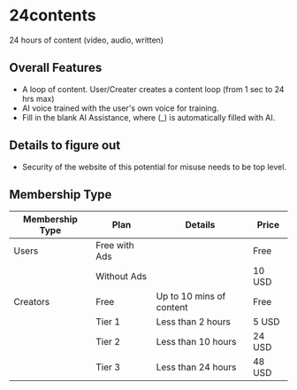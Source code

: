 # 24contents
24 hours of content (video, audio, written)

## Overall Features
- A loop of content. User/Creater creates a content loop (from 1 sec to 24 hrs max)
- AI voice trained with the user's own voice for training.
- Fill in the blank AI Assistance, where (_) is automatically filled with AI.

## Details to figure out
- Security of the website of this potential for misuse needs to be top level.

## Membership Type
| Membership Type | Plan                | Details                  | Price   |
|-----------------|---------------------|--------------------------|---------|
| Users           | Free with Ads       |                          | Free    |
|                 | Without Ads         |                          | 10 USD  |
| Creators        | Free                | Up to 10 mins of content | Free    |
|                 | Tier 1              | Less than 2 hours        | 5 USD   |
|                 | Tier 2              | Less than 10 hours       | 24 USD  |
|                 | Tier 3              | Less than 24 hours       | 48 USD  |
